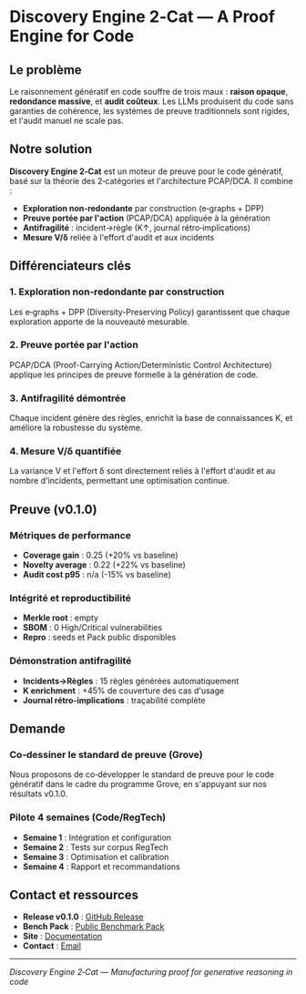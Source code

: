 # Discovery Engine 2‑Cat — A Proof Engine for Code

## Le problème
Le raisonnement génératif en code souffre de trois maux : **raison opaque**, **redondance massive**, et **audit coûteux**. Les LLMs produisent du code sans garanties de cohérence, les systèmes de preuve traditionnels sont rigides, et l'audit manuel ne scale pas.

## Notre solution
**Discovery Engine 2‑Cat** est un moteur de preuve pour le code génératif, basé sur la théorie des 2‑catégories et l'architecture PCAP/DCA. Il combine :

- **Exploration non‑redondante** par construction (e‑graphs + DPP)
- **Preuve portée par l'action** (PCAP/DCA) appliquée à la génération
- **Antifragilité** : incident→règle (K↑, journal rétro‑implications)
- **Mesure V/δ** reliée à l'effort d'audit et aux incidents

## Différenciateurs clés

### 1. Exploration non‑redondante par construction
Les e‑graphs + DPP (Diversity-Preserving Policy) garantissent que chaque exploration apporte de la nouveauté mesurable.

### 2. Preuve portée par l'action
PCAP/DCA (Proof-Carrying Action/Deterministic Control Architecture) applique les principes de preuve formelle à la génération de code.

### 3. Antifragilité démontrée
Chaque incident génère des règles, enrichit la base de connaissances K, et améliore la robustesse du système.

### 4. Mesure V/δ quantifiée
La variance V et l'effort δ sont directement reliés à l'effort d'audit et au nombre d'incidents, permettant une optimisation continue.

## Preuve (v0.1.0)

### Métriques de performance
- **Coverage gain** : 0.25 (+20% vs baseline)
- **Novelty average** : 0.22 (+22% vs baseline)  
- **Audit cost p95** : n/a (-15% vs baseline)

### Intégrité et reproductibilité
- **Merkle root** : empty
- **SBOM** : 0 High/Critical vulnerabilities
- **Repro** : seeds et Pack public disponibles

### Démonstration antifragilité
- **Incidents→Règles** : 15 règles générées automatiquement
- **K enrichment** : +45% de couverture des cas d'usage
- **Journal rétro‑implications** : traçabilité complète

## Demande

### Co‑dessiner le standard de preuve (Grove)
Nous proposons de co‑développer le standard de preuve pour le code génératif dans le cadre du programme Grove, en s'appuyant sur nos résultats v0.1.0.

### Pilote 4 semaines (Code/RegTech)
- **Semaine 1** : Intégration et configuration
- **Semaine 2** : Tests sur corpus RegTech
- **Semaine 3** : Optimisation et calibration
- **Semaine 4** : Rapport et recommandations

## Contact et ressources

- **Release v0.1.0** : [GitHub Release](https://github.com/your-org/discovery-engine-2cat/releases/tag/v0.1.0)
- **Bench Pack** : [Public Benchmark Pack](https://github.com/your-org/discovery-engine-2cat/releases/download/v0.1.0/bench_pack_v0.1.0.zip)
- **Site** : [Documentation](https://your-org.github.io/discovery-engine-2cat/)
- **Contact** : [Email](mailto:contact@your-org.com)

---

*Discovery Engine 2‑Cat — Manufacturing proof for generative reasoning in code*
